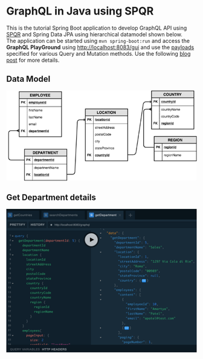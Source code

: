 # GraphQL in Java using SPQR

This is the tutorial Spring Boot application to develop GraphQL API using [SPQR](https://github.com/leangen/graphql-spqr-spring-boot-starter) and Spring Data JPA using hierarchical datamodel shown below.  
The application can be started using `mvn spring-boot:run` and access the **GraphQL PlayGround** using [http://localhost:8083/gui](http://localhost:8083/gui) and
use the [payloads](src/main/input-payloads) specified for various Query and Mutation methods.  Use the following [blog post](https://medium.com/@gdprao/graphql-with-spqr-and-spring-data-jpa-973e50746ad5) for more details.

## Data Model

![DataModel](src/main/screenshots/DepartmentDataModelDiagram.png?raw=true)

## Get Department details

![GetDepartmentDetail](src/main/screenshots/Get-Department.png?raw=true)
